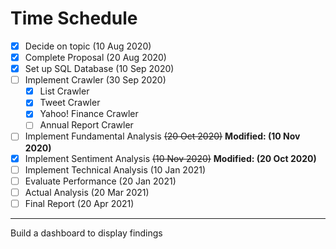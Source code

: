 # Time Schedule
- [x] Decide on topic (10 Aug 2020)
- [x] Complete Proposal (20 Aug 2020)
- [x] Set up SQL Database (10 Sep 2020)
- [ ] Implement Crawler (30 Sep 2020)
  - [x] List Crawler
  - [x] Tweet Crawler
  - [x] Yahoo! Finance Crawler
  - [ ] Annual Report Crawler
- [ ] Implement Fundamental Analysis ~~(20 Oct 2020)~~ **Modified: (10 Nov 2020)**
- [x] Implement Sentiment Analysis ~~(10 Nov 2020)~~ **Modified: (20 Oct 2020)**
- [ ] Implement Technical Analysis (10 Jan 2021)
- [ ] Evaluate Performance (20 Jan 2021)
- [ ] Actual Analysis (20 Mar 2021)
- [ ] Final Report (20 Apr 2021)

- - - - 
Build a dashboard to display findings
